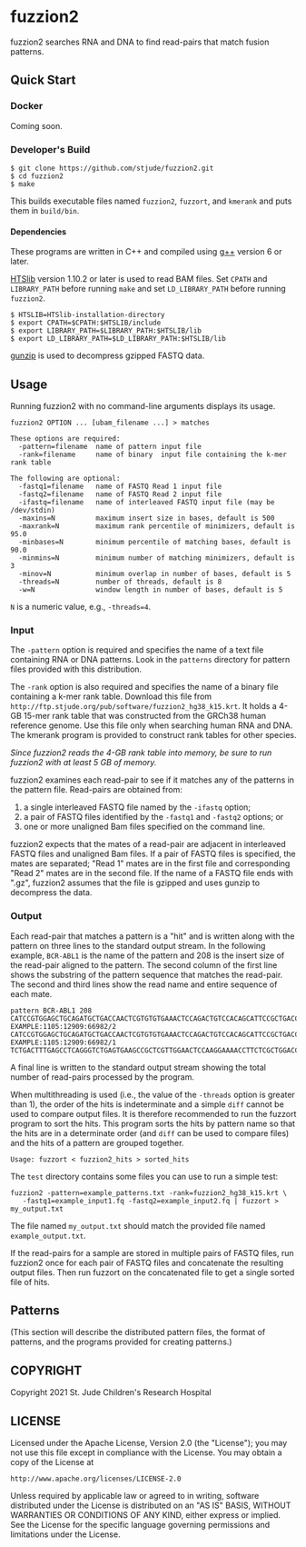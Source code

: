 # fuzzion2

fuzzion2 searches RNA and DNA to find read-pairs that match fusion patterns.

## Quick Start

### Docker

Coming soon.

### Developer's Build

```
$ git clone https://github.com/stjude/fuzzion2.git
$ cd fuzzion2
$ make
```

This builds executable files named `fuzzion2`, `fuzzort`, and `kmerank` and
puts them in `build/bin`.

#### Dependencies

These programs are written in C++ and compiled using [g++] version 6 or later.

[HTSlib] version 1.10.2 or later is used to read BAM files.
Set `CPATH` and `LIBRARY_PATH` before running `make` and set
`LD_LIBRARY_PATH` before running `fuzzion2`.

```
$ HTSLIB=HTSlib-installation-directory
$ export CPATH=$CPATH:$HTSLIB/include
$ export LIBRARY_PATH=$LIBRARY_PATH:$HTSLIB/lib
$ export LD_LIBRARY_PATH=$LD_LIBRARY_PATH:$HTSLIB/lib
```

[gunzip] is used to decompress gzipped FASTQ data.

[g++]: https://gcc.gnu.org/
[HTSlib]: https://github.com/samtools/htslib
[gunzip]: https://www.gnu.org/software/gzip/

## Usage

Running fuzzion2 with no command-line arguments displays its usage.

```
fuzzion2 OPTION ... [ubam_filename ...] > matches

These options are required:
  -pattern=filename  name of pattern input file
  -rank=filename     name of binary  input file containing the k-mer rank table

The following are optional:
  -fastq1=filename   name of FASTQ Read 1 input file
  -fastq2=filename   name of FASTQ Read 2 input file
  -ifastq=filename   name of interleaved FASTQ input file (may be /dev/stdin)
  -maxins=N          maximum insert size in bases, default is 500
  -maxrank=N         maximum rank percentile of minimizers, default is 95.0
  -minbases=N        minimum percentile of matching bases, default is 90.0
  -minmins=N         minimum number of matching minimizers, default is 3
  -minov=N           minimum overlap in number of bases, default is 5
  -threads=N         number of threads, default is 8
  -w=N               window length in number of bases, default is 5
```

`N` is a numeric value, e.g., `-threads=4`.

### Input

The `-pattern` option is required and specifies the name of a text file containing
RNA or DNA patterns.  Look in the `patterns` directory for pattern files provided
with this distribution.

The `-rank` option is also required and specifies the name of a binary file
containing a k-mer rank table.  Download this file from
`http://ftp.stjude.org/pub/software/fuzzion2_hg38_k15.krt`.
It holds a 4-GB 15-mer rank table that was constructed from the GRCh38 human
reference genome.  Use this file only when searching human RNA and DNA.
The kmerank program is provided to construct rank tables for other species.

*Since fuzzion2 reads the 4-GB rank table into memory, be sure to run fuzzion2 with
at least 5 GB of memory.*

fuzzion2 examines each read-pair to see if it matches any of the patterns in the
pattern file.  Read-pairs are obtained from:

1. a single interleaved FASTQ file named by the `-ifastq` option;
1. a pair of FASTQ files identified by the `-fastq1` and `-fastq2` options; or
1. one or more unaligned Bam files specified on the command line.

fuzzion2 expects that the mates of a read-pair are adjacent in interleaved FASTQ
files and unaligned Bam files.  If a pair of FASTQ files is specified, the mates
are separated; "Read 1" mates are in the first file and corresponding "Read 2"
mates are in the second file.  If the name of a FASTQ file ends with ".gz",
fuzzion2 assumes that the file is gzipped and uses gunzip to decompress the data.

### Output

Each read-pair that matches a pattern is a "hit" and is written along with the
pattern on three lines to the standard output stream.  In the following example,
`BCR-ABL1` is the name of the pattern and 208 is the insert size of the read-pair
aligned to the pattern.  The second column of the first line shows the substring
of the pattern sequence that matches the read-pair.  The second and third lines
show the read name and entire sequence of each mate.

```
pattern BCR-ABL1 208         CATCCGTGGAGCTGCAGATGCTGACCAACTCGTGTGTGAAACTCCAGACTGTCCACAGCATTCCGCTGACCATCAATAA]GGAAGA[AGCCCTTCAGCGGCCAGTAGCATCTGACTTTGAGCCTCAGGGTCTGAGTGAAGCCGCTCGTTGGAACTCCAAGGAAAACCTTCTCGCTGGACCCAGTGAAAATGACCCCAACCTTTTCGTTGC
EXAMPLE:1105:12909:66982/2   CATCCGTGGAGCTGCAGATGCTGACCAACTCGTGTGTGAAACTCCAGACTGTCCACAGCATTCCGCTGACCATCAATAAGGAAGAAGCCCTTCAGCGGCCA
EXAMPLE:1105:12909:66982/1                                                                                                                TCTGACTTTGAGCCTCAGGGTCTGAGTGAAGCCGCTCGTTGGAACTCCAAGGAAAACCTTCTCGCTGGACCCAGTGAAAATGACCCCAACCTTTTCGTTGC
```

A final line is written to the standard output stream showing the total number
of read-pairs processed by the program.

When multithreading is used (i.e., the value of the `-threads` option is greater
than 1), the order of the hits is indeterminate and a simple `diff` cannot be
used to compare output files.  It is therefore recommended to run the fuzzort
program to sort the hits.  This program sorts the hits by pattern name so that
the hits are in a determinate order (and `diff` can be used to compare files)
and the hits of a pattern are grouped together.

```
Usage: fuzzort < fuzzion2_hits > sorted_hits
```

The `test` directory contains some files you can use to run a simple test:

```
fuzzion2 -pattern=example_patterns.txt -rank=fuzzion2_hg38_k15.krt \
   -fastq1=example_input1.fq -fastq2=example_input2.fq | fuzzort > my_output.txt
```

The file named `my_output.txt` should match the provided file named
`example_output.txt`.

If the read-pairs for a sample are stored in multiple pairs of FASTQ files, run
fuzzion2 once for each pair of FASTQ files and concatenate the resulting output
files.  Then run fuzzort on the concatenated file to get a single sorted file
of hits.

## Patterns

(This section will describe the distributed pattern files, the format of patterns,
and the programs provided for creating patterns.)

## COPYRIGHT

Copyright 2021 St. Jude Children's Research Hospital

## LICENSE

Licensed under the Apache License, Version 2.0 (the "License");
you may not use this file except in compliance with the License.
You may obtain a copy of the License at

    http://www.apache.org/licenses/LICENSE-2.0

Unless required by applicable law or agreed to in writing, software
distributed under the License is distributed on an "AS IS" BASIS,
WITHOUT WARRANTIES OR CONDITIONS OF ANY KIND, either express or implied.
See the License for the specific language governing permissions and
limitations under the License.
